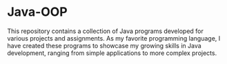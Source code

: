 # Java-OOP
This repository contains a collection of Java programs developed for various projects and assignments. As my favorite programming language, I have created these programs to showcase my growing skills in Java development, ranging from simple applications to more complex projects.
